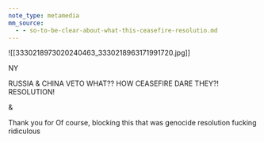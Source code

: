 ```yaml
---
note_type: metamedia
mm_source:
  - - so-to-be-clear-about-what-this-ceasefire-resolutio.md
---
```


![[3330218973020240463_3330218963171991720.jpg]]

NY

RUSSIA
& CHINA VETO WHAT?? HOW
CEASEFIRE DARE THEY?!
RESOLUTION!

&

Thank you for Of course,
blocking this that was
genocide resolution fucking ridiculous

